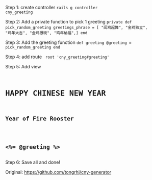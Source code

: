 Step 1: create controller 
<code>rails g controller cny_greeting</code>

Step 2: Add a private function to pick 1 greeting
<code>private 
     def pick_random_greeting
        greetings_phrase = [ "闻鸡起舞", "金鸡独立", "鸡年大吉",  "金鸡报晓", "鸡年纳福",]
     end</code>
     
Step 3: Add the greeting function
<code>def greeting
        @greeting = pick_random_greeting
    end</code>
    
Step 4: add route
  <code>
  root 'cny_greeting#greeting'</code>
  
Step 5: Add view
<code>
<h1>HAPPY CHINESE NEW YEAR</h1>
<h2>Year of Fire Rooster</h2>

<h2><%= @greeting %> </h2>
</code>
Step 6: Save all and done!



Original: https://github.com/tongrhj/cny-generator